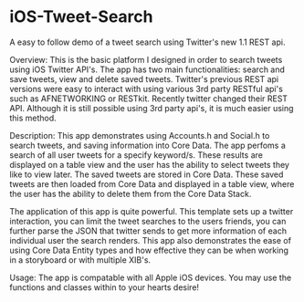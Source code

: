 # iOS-Tweet-Search
A easy to follow demo of a tweet search using Twitter's new 1.1 REST api.

Overview: This is the basic platform I designed in order to search tweets using iOS Twitter API's. The app has two main functionalities: search and save tweets, view and delete saved tweets. Twitter's previous REST api versions were easy to interact with using various 3rd party RESTful api's such as AFNETWORKING or RESTkit. Recently twitter changed their REST API. Although it is still possible using 3rd party api's, it is much easier using this method.


Description: This app demonstrates using Accounts.h and Social.h to search tweets, and saving information into Core Data. The app perfoms a search of all user tweets for a specify keyword/s. These results are displayed on a table view and the user has the ability to select tweets they like to view later. The saved tweets are stored in Core Data. These saved tweets are then loaded from Core Data and displayed in a table view, where the user has the ability to delete them from the Core Data Stack.

The application of this app is quite powerful. This template sets up a twitter interaction, you can limit the tweet searches to the users friends, you can further parse the JSON that twitter sends to get more information of each individual user the search renders. This app also demonstrates the ease of using Core Data Entity types and how effective they can be when working in a storyboard or with multiple XIB's.

Usage: The app is compatable with all Apple iOS devices. You may use the functions and classes within to your hearts desire! 

